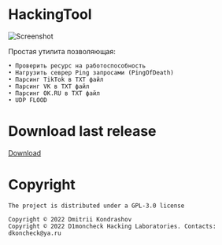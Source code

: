 # HackingTool
![Screenshot](https://user-images.githubusercontent.com/79802366/174639396-5b6f3aee-4b85-4cc7-99a4-0b845251c57f.png)

Простая утилита позволяющая:
	
	• Проверить ресурс на работоспособность
	• Нагрузить севрер Ping запросами (PingOfDeath)
	• Парсинг TikTok в TXT файл
	• Парсинг VK в TXT файл
	• Парсинг OK.RU в TXT файл
	• UDP FLOOD

# Download last release

<a href='https://github.com/D1moncheck/HackingTool/releases/tag/Release'>Download</a>

# Copyright
	The project is distributed under a GPL-3.0 license
	
	Copyright © 2022 Dmitrii Kondrashov
	Copyright © 2022 D1moncheck Hacking Laboratories. Contacts: dkoncheck@ya.ru
